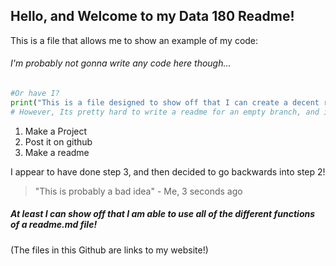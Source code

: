 ## Hello, and Welcome to my Data 180 Readme!

This is a file that allows me to show an example of my code:

###### I'm probably not gonna write any code here though...

```python
#Or have I?
print("This is a file designed to show off that I can create a decent readme file")
# However, Its pretty hard to write a readme for an empty branch, and i dont really know what this readme should be for!
```

1.  Make a Project
2. Post it on github
3. Make a readme

I appear to have done step 3, and then decided to go backwards into step 2!

> "This is probably a bad idea" - Me, 3 seconds ago

##### At least I can show off that I am able to use all of the different functions of a readme.md file!

(The files in this Github are links to my website!)
